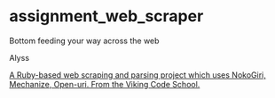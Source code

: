 # assignment_web_scraper
Bottom feeding your way across the web

Alyss

[A Ruby-based web scraping and parsing project which uses NokoGiri, Mechanize, Open-uri.  From the Viking Code School.](http://www.vikingcodeschool.com)
